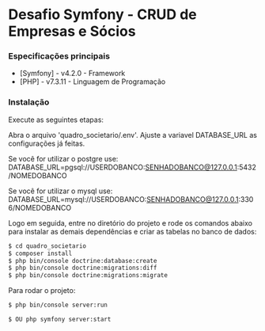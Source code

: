 # Desafio Symfony - CRUD de Empresas e Sócios

### Especificações principais

* [Symfony] - v4.2.0 - Framework
* [PHP] - v7.3.11 - Linguagem de Programação

### Instalação

Execute as seguintes etapas:

Abra o arquivo 'quadro_societario/.env'.
Ajuste a variavel DATABASE_URL as configurações já feitas.

Se você for utilizar o postgre use:
DATABASE_URL=pgsql://USERDOBANCO:SENHADOBANCO@127.0.0.1:5432/NOMEDOBANCO

Se você for utilizar o mysql use:
DATABASE_URL=mysql://USERDOBANCO:SENHADOBANCO@127.0.0.1:3306/NOMEDOBANCO

Logo em seguida, entre no diretório do projeto e rode os comandos abaixo para instalar as demais dependências e criar as tabelas no banco de dados:
```sh
$ cd quadro_societario
$ composer install
$ php bin/console doctrine:database:create
$ php bin/console doctrine:migrations:diff
$ php bin/console doctrine:migrations:migrate
```
Para rodar o projeto:
```sh
$ php bin/console server:run
```
```sh
$ OU php symfony server:start
```

